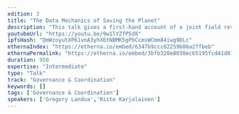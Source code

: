 ```yaml
---
edition: 3
title: "The Data Mechanics of Saving the Planet"
description: "This talk gives a first-hand account of a joint field research project by Terra Genesis International and Streamr. We present a technical report from an Ecuadorean cocoa plantation on how to collect real-time carbon sequestration data from IoT sensors and drone soil sampling, and how to transmit it securely to Ethereum smart contracts via a decentralized peer-to-peer data transport layer. We will share the scientific underpinnings with the audience, demonstrate the potential of the project in helping reverse global warming, discuss the use of automated drone technology for sensor distribution and sample collection, and visualize the methodology for solving connectivity and data collection issues in an important real-life use case."
youtubeUrl: "https://youtu.be/9w1lYZfP5d8"
ipfsHash: "QmWzoyutXP61vnA3yhX6tNBMK5gPbCcmsWCmm84iwg9DLc"
ethernaIndex: "https://etherna.io/embed/6347b9ccc02259b06a2ffbeb"
ethernaPermalink: "https://etherna.io/embed/3bfb320e8030ec65195fcd41d07c5804670a877bebc902eee269e9b56dd0c030"
duration: 950
expertise: "Intermediate"
type: "Talk"
track: "Governance & Coordination"
keywords: []
tags: ['Governance & Coordination']
speakers: ['Gregory Landua','Risto Karjalainen']
---
```


